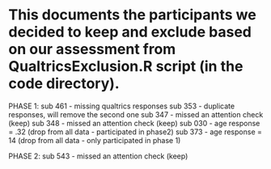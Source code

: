 # This documents the participants we decided to keep and exclude based on our assessment from QualtricsExclusion.R script (in the code directory).

PHASE 1:
	sub 461 - missing qualtrics responses
	sub 353 - duplicate responses, will remove the second one
	sub 347 - missed an attention check (keep)
	sub 348 - missed an attention check (keep)
	sub 030 - age response = .32 (drop from all data - participated in phase2)
	sub 373 - age response = 14 (drop from all data - only participated in phase 1)

PHASE 2:
	sub 543 - missed an attention check (keep)